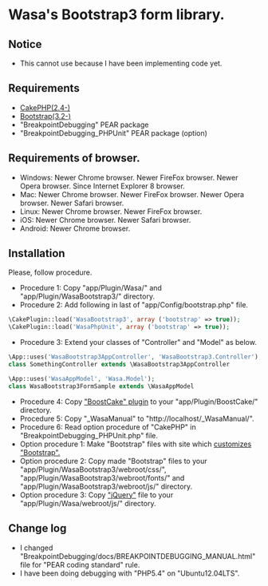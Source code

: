 Wasa's Bootstrap3 form library.
===============================

Notice
------

* This cannot use because I have been implementing code yet.

Requirements
------------

* [CakePHP(2.4-)](http://cakephp.jp/)
* [Bootstrap(3.2-)](http://getbootstrap.com/)
* "BreakpointDebugging" PEAR package
* "BreakpointDebugging_PHPUnit" PEAR package (option)

Requirements of browser.
------------------------

* Windows: Newer Chrome browser. Newer FireFox browser. Newer Opera browser. Since Internet Explorer 8 browser.
* Mac:     Newer Chrome browser. Newer FireFox browser. Newer Opera browser. Newer Safari browser.
* Linux:   Newer Chrome browser. Newer FireFox browser.
* iOS:     Newer Chrome browser. Newer Safari browser.
* Android: Newer Chrome browser.

Installation
------------

Please, follow procedure.

* Procedure 1: Copy "app/Plugin/Wasa/" and "app/Plugin/WasaBootstrap3/" directory.
* Procedure 2: Add following in last of "app/Config/bootstrap.php" file.

```php
\CakePlugin::load('WasaBootstrap3', array ('bootstrap' => true));
\CakePlugin::load('WasaPhpUnit', array ('bootstrap' => true));
```

* Procedure 3: Extend your classes of "Controller" and "Model" as below.

```php
\App::uses('WasaBootstrap3AppController', 'WasaBootstrap3.Controller');
class SomethingController extends \WasaBootstrap3AppController

\App::uses('WasaAppModel', 'Wasa.Model');
class WasaBootstrap3FormSample extends \WasaAppModel
```

* Procedure 4: Copy ["BoostCake" plugin](https://github.com/slywalker/cakephp-plugin-boost_cake) to your "app/Plugin/BoostCake/" directory.
* Procedure 5: Copy "_WasaManual" to "http://localhost/_WasaManual/".
* Procedure 6: Read option procedure of "CakePHP" in "BreakpointDebugging_PHPUnit.php" file.
* Option procedure 1: Make "Bootstrap" files with site which [customizes "Bootstrap".](http://getbootstrap.com/customize/)
* Option procedure 2: Copy made "Bootstrap" files to your "app/Plugin/WasaBootstrap3/webroot/css/", "app/Plugin/WasaBootstrap3/webroot/fonts/" and "app/Plugin/WasaBootstrap3/webroot/js/" directory.
* Option procedure 3: Copy ["jQuery"](http://jquery.com/) file to your "app/Plugin/Wasa/webroot/js/" directory.

Change log
----------

* I changed "BreakpointDebugging/docs/BREAKPOINTDEBUGGING_MANUAL.html" file for "PEAR coding standard" rule.
* I have been doing debugging with "PHP5.4" on "Ubuntu12.04LTS".
